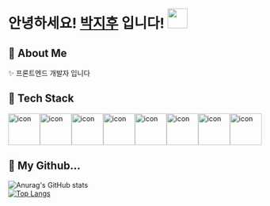 # 안녕하세요! [박지후](https://github.com/지후) 입니다! <img src="https://raw.githubusercontent.com/MartinHeinz/MartinHeinz/master/wave.gif" width=40px>

## 💫 About Me
✨  프론트엔드 개발자 입니다

## 🚀 Tech Stack
<div style="display: flex; align-items: flex-start;"><img src="https://techstack-generator.vercel.app/ts-icon.svg" alt="icon" width="64" height="64" /><img src="https://techstack-generator.vercel.app/js-icon.svg" alt="icon" width="64" height="64" /><img src="https://techstack-generator.vercel.app/react-icon.svg" alt="icon" width="64" height="64" /><img src="https://techstack-generator.vercel.app/redux-icon.svg" alt="icon" width="64" height="64" /><img src="https://techstack-generator.vercel.app/storybook-icon.svg" alt="icon" width="64" height="64" /><img src="https://techstack-generator.vercel.app/webpack-icon.svg" alt="icon" width="64" height="64" /><img src="https://techstack-generator.vercel.app/prettier-icon.svg" alt="icon" width="64" height="64" /><img src="https://techstack-generator.vercel.app/graphql-icon.svg" alt="icon" width="64" height="64" /></div>


## 🌱 My Github...
![Anurag's GitHub stats](https://github-readme-stats.vercel.app/api?username=jeehoo0767&theme=radical&show_icons=true&count_private=true&include_all_commits=true)\
[![Top Langs](https://github-readme-stats.vercel.app/api/top-langs/?username=jeehoo0767&langs_count=5&theme=radical&layout=compact&hide=java,html)](https://github.com/jeehoo0767/github-readme-stats)

<!--
**jeehoo0767/jeehoo0767** is a ✨ _special_ ✨ repository because its `README.md` (this file) appears on your GitHub profile.

Here are some ideas to get you started:

- 🔭 I’m currently working on ...
- 🌱 I’m currently learning ...
- 👯 I’m looking to collaborate on ...
- 🤔 I’m looking for help with ...
- 💬 Ask me about ...
- 📫 How to reach me: ...
- 😄 Pronouns: ...
- ⚡ Fun fact: ...
-->
